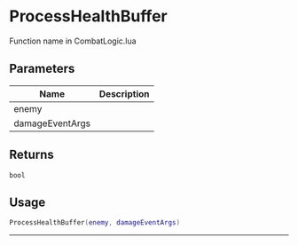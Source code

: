 # ProcessHealthBuffer

Function name in CombatLogic.lua

## Parameters

| Name            | Description |
| --------------- | ----------- |
| enemy           |             |
| damageEventArgs |             |

## Returns

`bool`

## Usage

```lua
ProcessHealthBuffer(enemy, damageEventArgs)
```

---
